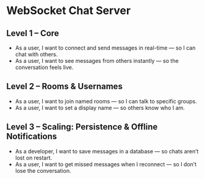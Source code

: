 # WebSocket Chat Server

## Level 1 – Core
- As a user, I want to connect and send messages in real-time — so I can chat with others.
- As a user, I want to see messages from others instantly — so the conversation feels live.

## Level 2 – Rooms & Usernames
- As a user, I want to join named rooms — so I can talk to specific groups.
- As a user, I want to set a display name — so others know who I am.

## Level 3 – Scaling: Persistence & Offline Notifications
- As a developer, I want to save messages in a database — so chats aren’t lost on restart.
- As a user, I want to get missed messages when I reconnect — so I don’t lose the conversation.
